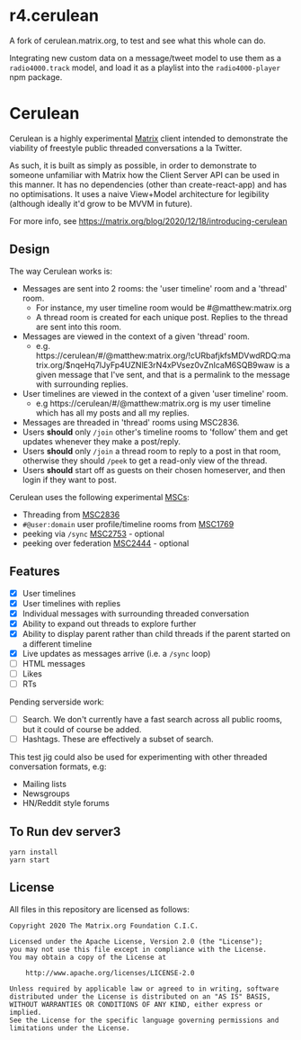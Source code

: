 # r4.cerulean

A fork of cerulean.matrix.org, to test and see what this whole can do.

Integrating new custom data on a message/tweet model to use them as a `radio4000.track` model, and load it as a playlist into the `radio4000-player` npm package.


# Cerulean

Cerulean is a highly experimental [Matrix](https://matrix.org) client intended to
demonstrate the viability of freestyle public threaded conversations a la Twitter.

As such, it is built as simply as possible, in order to demonstrate to someone
unfamiliar with Matrix how the Client Server API can be used in this manner.
It has no dependencies (other than create-react-app) and has no optimisations.
It uses a naive View+Model architecture for legibility (although ideally it'd
grow to be MVVM in future).

For more info, see https://matrix.org/blog/2020/12/18/introducing-cerulean

## Design

The way Cerulean works is:
 * Messages are sent into 2 rooms: the 'user timeline' room and a 'thread' room.
    * For instance, my user timeline room would be #@matthew:matrix.org
    * A thread room is created for each unique post. Replies to the thread are sent into this room.
 * Messages are viewed in the context of a given 'thread' room.
    * e.g. https://cerulean/#/@matthew:matrix.org/!cURbafjkfsMDVwdRDQ:matrix.org/$nqeHq7lJyFp4UZNlE3rN4xPVsez0vZnIcaM6SQB9waw
      is a given message that I've sent, and that is a permalink to the message with surrounding replies.
 * User timelines are viewed in the context of a given 'user timeline' room.
    * e.g https://cerulean/#/@matthew:matrix.org is my user timeline which has all my posts and all my replies.
 * Messages are threaded in 'thread' rooms using MSC2836.
 * Users **should** only `/join` other's timeline rooms to 'follow' them and get updates whenever they make a post/reply.
 * Users **should** only `/join` a thread room to reply to a post in that room, otherwise they should `/peek` to get a read-only view of the thread.
 * Users **should** start off as guests on their chosen homeserver, and then login if they want to post.

Cerulean uses the following experimental [MSCs](https://matrix.org/docs/spec/proposals):
 * Threading from [MSC2836](https://github.com/matrix-org/matrix-doc/pull/2836)
 * `#@user:domain` user profile/timeline rooms from [MSC1769](https://github.com/matrix-org/matrix-doc/pull/1769)
 * peeking via `/sync` [MSC2753](https://github.com/matrix-org/matrix-doc/pull/2753) - optional
 * peeking over federation [MSC2444](https://github.com/matrix-org/matrix-doc/pull/2444) - optional

## Features

 * [x] User timelines
 * [x] User timelines with replies
 * [x] Individual messages with surrounding threaded conversation
 * [x] Ability to expand out threads to explore further
 * [x] Ability to display parent rather than child threads if the parent started on a different timeline
 * [x] Live updates as messages arrive (i.e. a `/sync` loop)
 * [ ] HTML messages
 * [ ] Likes
 * [ ] RTs

Pending serverside work:
 * [ ] Search. We don't currently have a fast search across all public rooms, but it could of course be added.
 * [ ] Hashtags. These are effectively a subset of search.

This test jig could also be used for experimenting with other threaded conversation formats, e.g:
 * Mailing lists
 * Newsgroups
 * HN/Reddit style forums

## To Run dev server3

```
yarn install
yarn start
```

## License

All files in this repository are licensed as follows:

```
Copyright 2020 The Matrix.org Foundation C.I.C.

Licensed under the Apache License, Version 2.0 (the "License");
you may not use this file except in compliance with the License.
You may obtain a copy of the License at

    http://www.apache.org/licenses/LICENSE-2.0

Unless required by applicable law or agreed to in writing, software
distributed under the License is distributed on an "AS IS" BASIS,
WITHOUT WARRANTIES OR CONDITIONS OF ANY KIND, either express or implied.
See the License for the specific language governing permissions and
limitations under the License.
```

